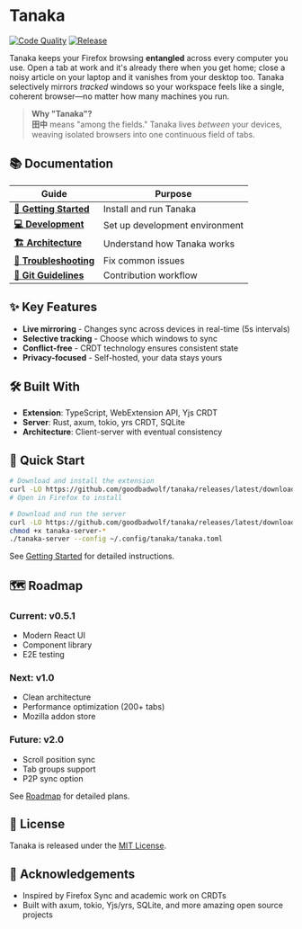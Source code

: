 # Tanaka

[![Code Quality](https://github.com/goodbadwolf/tanaka/actions/workflows/code-quality.yml/badge.svg)](https://github.com/goodbadwolf/tanaka/actions/workflows/code-quality.yml) [![Release](https://img.shields.io/github/v/release/goodbadwolf/tanaka?include_prereleases)](https://github.com/goodbadwolf/tanaka/releases)

Tanaka keeps your Firefox browsing **entangled** across every computer you use. Open a tab at work and it's already there when you get home; close a noisy article on your laptop and it vanishes from your desktop too. Tanaka selectively mirrors _tracked_ windows so your workspace feels like a single, coherent browser—no matter how many machines you run.

> **Why "Tanaka"?**  
> **田中** means "among the fields." Tanaka lives _between_ your devices, weaving isolated browsers into one continuous field of tabs.

## 📚 Documentation

| Guide | Purpose |
|-------|---------|
| **[🚀 Getting Started](docs/GETTING-STARTED.md)** | Install and run Tanaka |
| **[💻 Development](docs/DEVELOPMENT.md)** | Set up development environment |
| **[🏗️ Architecture](docs/ARCHITECTURE.md)** | Understand how Tanaka works |
| **[🔧 Troubleshooting](docs/TROUBLESHOOTING.md)** | Fix common issues |
| **[📝 Git Guidelines](docs/GIT.md)** | Contribution workflow |

## ✨ Key Features

- **Live mirroring** - Changes sync across devices in real-time (5s intervals)
- **Selective tracking** - Choose which windows to sync
- **Conflict-free** - CRDT technology ensures consistent state
- **Privacy-focused** - Self-hosted, your data stays yours

## 🛠️ Built With

- **Extension**: TypeScript, WebExtension API, Yjs CRDT
- **Server**: Rust, axum, tokio, yrs CRDT, SQLite
- **Architecture**: Client-server with eventual consistency

## 🚀 Quick Start

```bash
# Download and install the extension
curl -LO https://github.com/goodbadwolf/tanaka/releases/latest/download/tanaka.xpi
# Open in Firefox to install

# Download and run the server  
curl -LO https://github.com/goodbadwolf/tanaka/releases/latest/download/tanaka-server-$(uname -m)-$(uname -s | tr '[:upper:]' '[:lower:]')
chmod +x tanaka-server-*
./tanaka-server --config ~/.config/tanaka/tanaka.toml
```

See [Getting Started](docs/GETTING-STARTED.md) for detailed instructions.

## 🗺️ Roadmap

### Current: v0.5.1
- Modern React UI
- Component library
- E2E testing

### Next: v1.0
- Clean architecture
- Performance optimization (200+ tabs)
- Mozilla addon store

### Future: v2.0
- Scroll position sync
- Tab groups support
- P2P sync option

See [Roadmap](docs/ROADMAP.md) for detailed plans.

## 📄 License

Tanaka is released under the [MIT License](LICENSE).

## 🙏 Acknowledgements

- Inspired by Firefox Sync and academic work on CRDTs
- Built with axum, tokio, Yjs/yrs, SQLite, and more amazing open source projects
